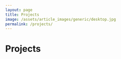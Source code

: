 ```yaml
---
layout: page
title: Projects
image: /assets/article_images/generic/desktop.jpg
permalink: /projects/
---
```


# Projects


